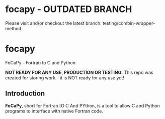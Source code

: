 focapy - OUTDATED BRANCH
=========================
Please visit and/or checkout the latest branch:
testing/combin-wrapper-method

focapy
======

FoCaPy - Fortran to C and Python

**NOT READY FOR ANY USE, PRODUCTION OR TESTING.** This repo was created for storing work - it is NOT ready for any use yet!

## Introduction
**FoCaPy**, short for Fortran tO C And PYthon, is a tool to allow C and Python programs to interface with native Fortran code.
